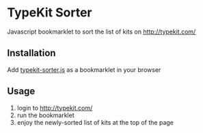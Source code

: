 TypeKit Sorter
===================
Javascript bookmarklet to sort the list of kits on http://typekit.com/

Installation
-------------------
Add [typekit-sorter.js](typekit-sorter.js) as a bookmarklet in your browser

Usage
-------------------
1. login to http://typekit.com/
2. run the bookmarklet
3. enjoy the newly-sorted list of kits at the top of the page
